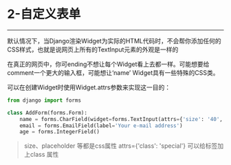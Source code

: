# 2-自定义表单

----

默认情况下，当Django渲染Widget为实际的HTML代码时，不会帮你添加任何的CSS样式，也就是说网页上所有的TextInput元素的外观是一样的

在真正的网页中，你可ending不想让每个Widget看上去都一样。可能想要给comment一个更大的输入框，可能想让‘name’ Widget具有一些特殊的CSS类。

可以在创建Widget时使用Widget.attrs参数来实现这一目的：

```python
from django import forms

class AddForm(forms.Form):
    name = forms.CharField(widget=forms.TextInput(attrs={'size': '40','placeholder':'姓名'}))
    email = forms.EmailField(label='Your e-mail address')
    age = forms.IntegerField()
```
>size、placeholder 等都是css属性
attrs={'class': 'special'} 可以给标签加上class 属性